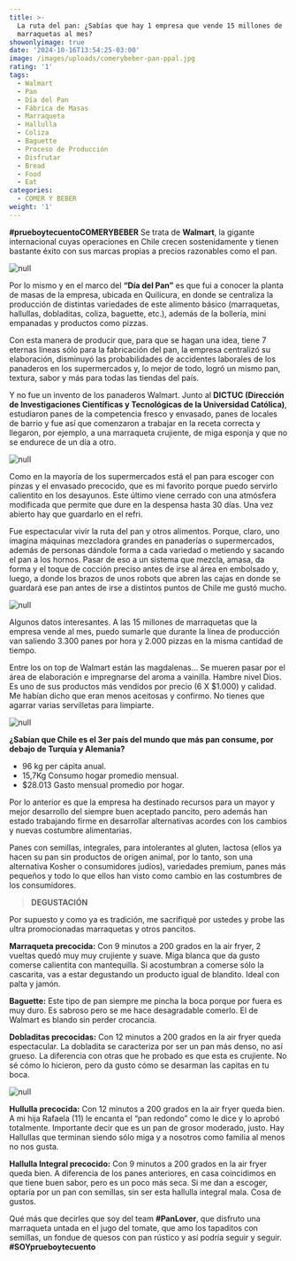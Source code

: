 ```yaml
---
title: >-
  La ruta del pan: ¿Sabías que hay 1 empresa que vende 15 millones de
  marraquetas al mes? 
showonlyimage: true
date: '2024-10-16T13:54:25-03:00'
image: /images/uploads/comerybeber-pan-ppal.jpg
rating: '1'
tags:
  - Walmart
  - Pan
  - Día del Pan
  - Fábrica de Masas
  - Marraqueta
  - Hallulla
  - Coliza
  - Baguette
  - Proceso de Producción
  - Disfrutar
  - Bread
  - Food
  - Eat
categories:
  - COMER Y BEBER
weight: '1'
---
```

**\#prueboytecuentoCOMERYBEBER** Se trata de **Walmart**, la gigante internacional cuyas operaciones en Chile crecen sostenidamente y tienen bastante éxito con sus marcas propias a precios razonables como el pan.

<!--more-->

![null](/images/uploads/comerybeber-pan-ppal.jpg)

Por lo mismo y en el marco del **“Día del Pan”** es que fui a conocer la planta de masas de la empresa, ubicada en Quilicura, en donde se centraliza la producción de distintas variedades de este alimento básico (marraquetas, hallullas, dobladitas, coliza, baguette, etc.), además de la bollería, mini empanadas y productos como pizzas.

Con esta manera de producir que, para que se hagan una idea, tiene 7 eternas líneas sólo para la fabricación del pan, la empresa centralizó su elaboración, disminuyó las probabilidades de accidentes laborales de los panaderos en los supermercados y, lo mejor de todo, logró un mismo pan, textura, sabor y más para todas las tiendas del país.

Y no fue un invento de los panaderos Walmart. Junto al **DICTUC (Dirección de Investigaciones Científicas y Tecnológicas de la Universidad Católica)**, estudiaron panes de la competencia fresco y envasado, panes de locales de barrio y fue así que comenzaron a trabajar en la receta correcta y llegaron, por ejemplo, a una marraqueta crujiente, de miga esponja y que no se endurece de un día a otro.

![null](/images/uploads/comerybeber-pan-bolsas.jpg)

Como en la mayoría de los supermercados está el pan para escoger con pinzas y el envasado precocido, que es mi favorito porque puedo servirlo calientito en los desayunos. Este último viene cerrado con una atmósfera modificada que permite que dure en la despensa hasta 30 días. Una vez abierto hay que guardarlo en el refri. 

Fue espectacular vivir la ruta del pan y otros alimentos. Porque, claro, uno imagina máquinas mezcladora grandes en panaderías o supermercados, además de personas dándole forma a cada variedad o metiendo y sacando el pan a los hornos. Pasar de eso a un sistema que mezcla, amasa, da forma y el toque de cocción preciso antes de irse al área en embolsado y, luego, a donde los brazos de unos robots que abren las cajas en donde se guardará ese pan antes de irse a distintos puntos de Chile me gustó mucho.

![null](/images/uploads/comerybeber-pan-walpress.jpg)

Algunos datos interesantes. A las 15 millones de marraquetas que la empresa vende al mes, puedo sumarle que durante la línea de producción van saliendo 3.300 panes por hora y 2.000 pizzas en la misma cantidad de tiempo. 

Entre los on top de Walmart están las magdalenas… Se mueren pasar por el área de elaboración e impregnarse del aroma a vainilla. Hambre nivel Dios. Es uno de sus productos más vendidos por precio (6 X $1.000) y calidad. Me habían dicho que eran menos aceitosas y confirmo. No tienes que agarrar varias servilletas para limpiarte.

![null](/images/uploads/comerybeber-pan-magda.jpg)

**¿Sabían que Chile es el 3er país del mundo que más pan consume, por debajo de Turquía y Alemania?**

* 96 kg per cápita anual.
* 15,7Kg Consumo hogar promedio mensual.
* $28.013 Gasto mensual promedio por hogar.

Por lo anterior es que la empresa ha destinado recursos para un mayor y mejor desarrollo del siempre buen aceptado pancito, pero además han estado trabajando firme en desarrollar alternativas acordes con los cambios y nuevas costumbre alimentarias.

Panes con semillas, integrales, para intolerantes al gluten, lactosa (ellos ya hacen su pan sin productos de origen animal, por lo tanto, son una alternativa Kosher o consumidores judíos), variedades premium, panes más pequeños y todo lo que ellos han visto como cambio en las costumbres de los consumidores.

> **DEGUSTACIÓN**

Por supuesto y como ya es tradición, me sacrifiqué por ustedes y probe las ultra promocionadas marraquetas y otros pancitos. 

**Marraqueta precocida:** Con 9 minutos a 200 grados en la air fryer, 2 vueltas quedó muy muy crujiente y suave. Miga blanca que da gusto comerse calientita con mantequilla. Si acostumbran a comerse sólo la cascarita, vas a estar degustando un producto igual de blandito. Ideal con palta y jamón.

**Baguette:** Este tipo de pan siempre me pincha la boca porque por fuera es muy duro. Es sabroso pero se me hace desagradable comerlo. El de Walmart es blando sin perder crocancia.

**Dobladitas precocidas:** Con 12 minutos a 200 grados en la air fryer queda espectacular. La dobladita se caracteriza por ser un pan más denso, no así grueso. La diferencia con otras que he probado es que esta es crujiente. No sé cómo lo hicieron, pero da gusto cómo se desarman las capitas en tu boca.

![null](/images/uploads/comerybeber-pan-listo.jpg)

**Hullulla precocida:** Con 12 minutos a 200 grados en la air fryer queda bien. A mi hija Rafaela (11) le encanta el “pan redondo” como le dice y lo aprobó totalmente. Importante decir que es un pan de grosor moderado, justo. Hay Hallullas que terminan siendo sólo miga y a nosotros como familia al menos no nos gusta.

**Hallulla Integral precocido:** Con 9 minutos a 200 grados en la air fryer queda bien. A diferencia de los panes anteriores, en casa coincidimos en que tiene buen sabor, pero es un poco más seca. Si me dan a escoger, optaría por un pan con semillas, sin ser esta hallulla integral mala. Cosa de gustos.

Qué más que decirles que soy del team **\#PanLover**, que disfruto una marraqueta untada en el jugo del tomate, que amo los tapaditos con semillas, un fondue de quesos con pan rústico y así podría seguir y seguir. **\#SOYprueboytecuento**
